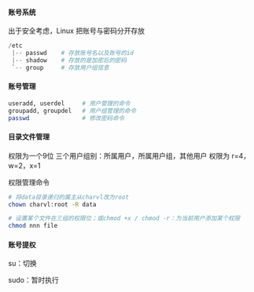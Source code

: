 

#### 账号系统
出于安全考虑，Linux 把账号与密码分开存放
```python
/etc
 |-- passwd    # 存放账号名以及账号的id
 |-- shadow    # 存放的是加密后的密码
 `-- group     # 存放用户组信息
```


#### 账号管理
```bash
useradd, userdel     # 用户管理的命令
groupadd, groupdel   # 用户组管理的命令
passwd               # 修改密码命令
```


#### 目录文件管理
权限为一个9位
三个用户组别：所属用户，所属用户组，其他用户
权限为 r=4，w=2，x=1

权限管理命令
```bash
# 将data目录递归的属主从charvl改为root
chown charvl:root -R data

# 设置某个文件在三组的权限位；或chmod +x / chmod -r：为当前用户添加某个权限
chmod nnn file
```



#### 账号提权

su：切换

sudo：暂时执行

